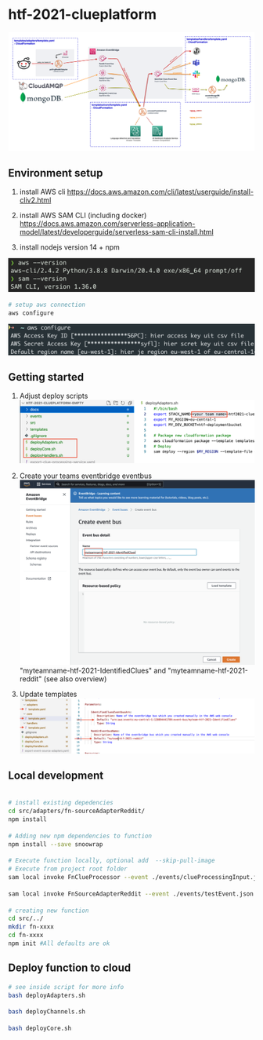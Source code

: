 # htf-2021-clueplatform
![Overview](./overview.png)

## Environment setup

1. install AWS cli
https://docs.aws.amazon.com/cli/latest/userguide/install-cliv2.html

2. install AWS SAM CLI (including docker)
https://docs.aws.amazon.com/serverless-application-model/latest/developerguide/serverless-sam-cli-install.html

3. install nodejs version 14 + npm

![cli-version](./docs/cli-version.png)

```bash
# setup aws connection
aws configure
```

![ex](./docs/awsconfigure.png)

## Getting started

1. Adjust deploy scripts
![setup-1](./docs/deploy-script.png)

2. Create your teams eventbridge eventbus
![eventbridge](./docs/eventbus-creation.png)
"myteamname-htf-2021-IdentifiedClues" and "myteamname-htf-2021-reddit" (see also overview)

3. Update templates
![template-config.png](./docs/template-config.png)
## Local development

```bash

# install existing depedencies
cd src/adapters/fn-sourceAdapterReddit/
npm install

# Adding new npm dependencies to function
npm install --save snoowrap

# Execute function locally, optional add  --skip-pull-image 
# Execute from project root folder
sam local invoke FnClueProcessor --event ./events/clueProcessingInput.json -t templates/core/template.yaml

sam local invoke FnSourceAdapterReddit --event ./events/testEvent.json -t templates/adapters/template.yaml

# creating new function
cd src/../
mkdir fn-xxxx
cd fn-xxxx
npm init #All defaults are ok

```

## Deploy function to cloud

```bash
# see inside script for more info
bash deployAdapters.sh

bash deployChannels.sh

bash deployCore.sh

```
